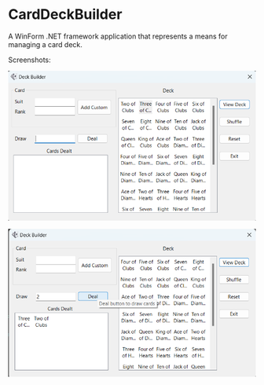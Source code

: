 # CardDeckBuilder

A WinForm .NET framework application that represents a means for managing a card deck.

Screenshots:

![Screenshot 1](CardDeckBuilderScreenshots/deck_builder_1.png)

![Screenshot 2](CardDeckBuilderScreenshots/deck_builder_2.png)




